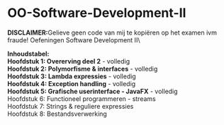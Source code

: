 # OO-Software-Development-II
<strong>DISCLAIMER:</strong>Gelieve geen code van mij te kopiëren op het examen ivm fraude!
Oefeningen Software Development II\

<strong>Inhoudstabel:</strong>\
<strong>Hoofdstuk 1: Overerving deel 2</strong> - volledig\
<strong>Hoofdstuk 2: Polymorfisme & interfaces</strong> - volledig\
<strong>Hoofdstuk 3: Lambda expressies</strong> - volledig\
<strong>Hoofdstuk 4: Exception handling</strong> - volledig\
<strong>Hoofdstuk 5: Grafische userinterface - JavaFX</strong> - volledig\
Hoofdstuk 6: Functioneel programmeren - streams\
Hoofdstuk 7: Strings & reguliere expressies\
Hoofdstuk 8: Bestandsverwerking

